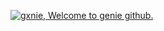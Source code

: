 [![gxnie, Welcome to genie github.](https://pimp-my-readme-next.vercel.app/api/wavy-banner?subtitle=Welcome%20to%20genie%20github.&title=gxnie)](https://pimp-my-readme-next.vercel.app)
